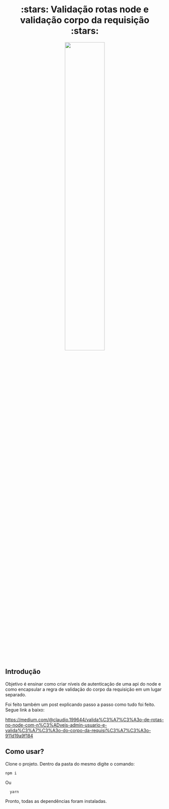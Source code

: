 
<h1 align="center"> 
  <br> :stars: Validação rotas node e validação corpo da requisição :stars: <br> 
</h1>

<p align="center">
    <img src="https://miro.medium.com/max/4000/1*aeWo6e6FC8InJwBl3TmpDw.jpeg" width="50%" height="50%" />
</p>  

## Introdução

Objetivo é ensinar como criar níveis de autenticação de uma api do node e como encapsular a regra de validação do corpo da requisição em um lugar separado.

Foi feito também um post explicando passo a passo como tudo foi feito. Segue link a baixo:

https://medium.com/@claudio.199644/valida%C3%A7%C3%A3o-de-rotas-no-node-com-n%C3%ADveis-admin-usuario-e-valida%C3%A7%C3%A3o-do-corpo-da-requisi%C3%A7%C3%A3o-911d19a9f184

## Como usar?

Clone o projeto. Dentro da pasta do mesmo digite o comando:

```
npm i
```
Ou

```
  yarn
```

Pronto, todas as dependências foram instaladas.
